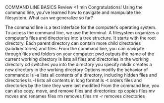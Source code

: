 

COMMAND LINE BASICS
Review
<1 min
Congratulations! Using the command line, you’ve learned how to navigate and manipulate the filesystem. What can we generalize so far?

The command line is a text interface for the computer’s operating system. To access the command line, we use the terminal.
A filesystem organizes a computer’s files and directories into a tree structure. It starts with the root directory. Each parent directory can contain more child directories (subdirectories) and files.
From the command line, you can navigate through files and folders on your computer:
pwd outputs the name of the current working directory
ls lists all files and directories in the working directory
cd switches you into the directory you specify
mkdir creates a new directory in the working directory
Options modify the behavior of commands:
ls -a lists all contents of a directory, including hidden files and directories
ls -l lists all contents in long format
ls -t orders files and directories by the time they were last modified
From the command line, you can also copy, move, and remove files and directories:
cp copies files
mv moves and renames files
rm removes files
rm -r removes directories
